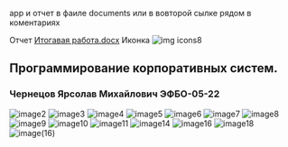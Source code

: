  app и отчет в фаиле documents или в вовторой сылке рядом в коментариях 



Отчет 
[Итогавая работа.docx](https://github.com/user-attachments/files/18235116/default.docx)
Иконка 
![img icons8](https://github.com/user-attachments/assets/3dce92ee-2eb9-46da-a9ab-7059657e4799)



## Программирование корпоративных систем.

### Чернецов Ярсолав Михайлович   ЭФБО-05-22
![image2](https://github.com/user-attachments/assets/ab75d48e-3ccb-481f-be0a-6ee55ea1afda)
![image3](https://github.com/user-attachments/assets/a4885c0c-3f66-4b02-8933-58961a890c45)
![image4](https://github.com/user-attachments/assets/1d26ecdb-efa3-4761-9af2-e1db8b65f39d)
![image5](https://github.com/user-attachments/assets/d45707d0-995c-4fe4-8ce6-534eb474b463)
![image6](https://github.com/user-attachments/assets/cb4a49b7-0d68-460b-9c8c-6f4e4408e164)
![image7](https://github.com/user-attachments/assets/afd9a8ab-9a45-4909-a946-bb4d3791fb1b)
![image8](https://github.com/user-attachments/assets/d4ca3a97-076b-4968-b5f5-1ec9c3d14390)
![image9](https://github.com/user-attachments/assets/136ef083-2b9c-4c61-997a-5955806c9bea)
![image10](https://github.com/user-attachments/assets/007f9004-0329-42be-ac5f-be01749d94f7)
![image11](https://github.com/user-attachments/assets/c2bb0f0f-8a6b-4fd3-82be-87bcbd31858a)
![image14](https://github.com/user-attachments/assets/7e6dfd3c-a63a-45d0-9f07-57713e628c9c)
![image16](https://github.com/user-attachments/assets/d57f6fbf-9945-47b1-90da-890dd992014f)
![image18](https://github.com/user-attachments/assets/7a540200-44d6-48b6-8278-f7dfb1cdd2bb)
![image(16)](https://github.com/user-attachments/assets/76179e8f-069d-425f-a212-815792fe1b9b)
